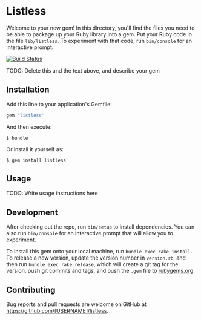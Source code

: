 # Listless

Welcome to your new gem! In this directory, you'll find the files you need to be able to package up your Ruby library into a gem. Put your Ruby code in the file `lib/listless`. To experiment with that code, run `bin/console` for an interactive prompt.

[![Build Status](https://travis-ci.org/jekyll/jekyll-sitemap.svg?branch=master)](https://travis-ci.org/jekyll/jekyll-sitemap)

TODO: Delete this and the text above, and describe your gem

## Installation

Add this line to your application's Gemfile:

```ruby
gem 'listless'
```

And then execute:

    $ bundle

Or install it yourself as:

    $ gem install listless

## Usage

TODO: Write usage instructions here

## Development

After checking out the repo, run `bin/setup` to install dependencies. You can also run `bin/console` for an interactive prompt that will allow you to experiment.

To install this gem onto your local machine, run `bundle exec rake install`. To release a new version, update the version number in `version.rb`, and then run `bundle exec rake release`, which will create a git tag for the version, push git commits and tags, and push the `.gem` file to [rubygems.org](https://rubygems.org).

## Contributing

Bug reports and pull requests are welcome on GitHub at https://github.com/[USERNAME]/listless.
